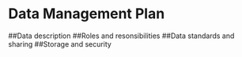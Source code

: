 # Data Management Plan

##Data description
##Roles and resonsibilities
##Data standards and sharing
##Storage and security
